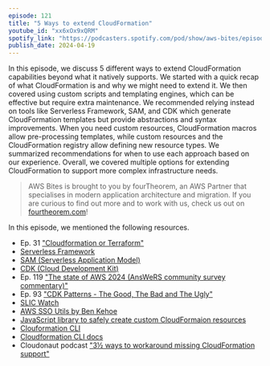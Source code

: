 ```yaml
---
episode: 121
title: "5 Ways to extend CloudFormation"
youtube_id: "xx6xOx9xQRM"
spotify_link: "https://podcasters.spotify.com/pod/show/aws-bites/episodes/121--5-Ways-to-extend-CloudFormation-e2igs3c"
publish_date: 2024-04-19
---
```


In this episode, we discuss 5 different ways to extend CloudFormation capabilities beyond what it natively supports. We started with a quick recap of what CloudFormation is and why we might need to extend it. We then covered using custom scripts and templating engines, which can be effective but require extra maintenance. We recommended relying instead on tools like Serverless Framework, SAM, and CDK which generate CloudFormation templates but provide abstractions and syntax improvements. When you need custom resources, CloudFormation macros allow pre-processing templates, while custom resources and the CloudFormation registry allow defining new resource types. We summarized recommendations for when to use each approach based on our experience. Overall, we covered multiple options for extending CloudFormation to support more complex infrastructure needs.


> AWS Bites is brought to you by fourTheorem, an AWS Partner that specialises in modern application architecture and migration. If you are curious to find out more and to work with us, check us out on [fourtheorem.com](https://fourtheorem.com)!


In this episode, we mentioned the following resources.

- Ep. 31 ["Cloudformation or Terraform"](https://awsbites.com/31-cloudformation-or-terraform/)
- [Serverless Framework](https://www.serverless.com/)
- [SAM (Serverless Application Model)](https://aws.amazon.com/serverless/sam/)
- [CDK (Cloud Development Kit)](https://aws.amazon.com/cdk/)
- Ep. 119 ["The state of AWS 2024 (AnsWeRS community survey commentary)"](https://awsbites.com/119-the-state-of-aws-2024-answers-community-survey-commentary/)
- Ep. 93 ["CDK Patterns - The Good, The Bad and The Ugly"](https://awsbites.com/93-cdk-patterns-the-good-the-bad-and-the-ugly/)
- [SLIC Watch](https://github.com/fourTheorem/slic-watch)
- [AWS SSO Utils by Ben Kehoe](https://github.com/benkehoe/aws-sso-util)
- [JavaScript library to safely create custom CloudFormaion resources](https://www.npmjs.com/package/safe-cfn-custom-resource)
- [Clouformation CLI](https://github.com/aws-cloudformation/cloudformation-cli)
- [Cloudformation CLI docs](https://docs.aws.amazon.com/cloudformation-cli/latest/userguide/what-is-cloudformation-cli.html)
- Cloudonaut podcast ["3½ ways to workaround missing CloudFormation support"](https://cloudonaut.io/three-and-a-half-ways-to-workaround-missing-cloudformation-support/)
